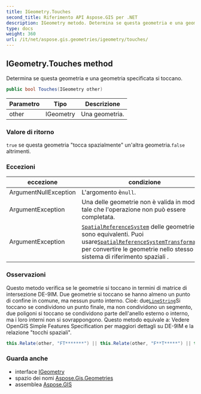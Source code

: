 ```yaml
---
title: IGeometry.Touches
second_title: Riferimento API Aspose.GIS per .NET
description: IGeometry metodo. Determina se questa geometria e una geometria specificata si toccano.
type: docs
weight: 360
url: /it/net/aspose.gis.geometries/igeometry/touches/
---
```

## IGeometry.Touches method

Determina se questa geometria e una geometria specificata si toccano.

```csharp
public bool Touches(IGeometry other)
```

| Parametro | Tipo | Descrizione |
| --- | --- | --- |
| other | IGeometry | Una geometria. |

### Valore di ritorno

`true` se questa geometria "tocca spazialmente" un'altra geometria.`false` altrimenti.

### Eccezioni

| eccezione | condizione |
| --- | --- |
| ArgumentNullException | L'argomento è`null`. |
| ArgumentException | Una delle geometrie non è valida in modo tale che l'operazione non può essere completata. |
| ArgumentException | [`SpatialReferenceSystem`](../spatialreferencesystem/) delle geometrie non sono equivalenti. Puoi usare[`SpatialReferenceSystemTransformation`](../../../aspose.gis.spatialreferencing/spatialreferencesystemtransformation/) per convertire le geometrie nello stesso sistema di riferimento spaziali . |

### Osservazioni

Questo metodo verifica se le geometrie si toccano in termini di matrice di intersezione DE-9IM. Due geometrie si toccano se hanno almeno un punto di confine in comune, ma nessun punto interno. Cioè: due[`LineString`](../../linestring/)Si toccano se condividono un punto finale, ma non condividono un segmento, due poligoni si toccano se condividono parte dell'anello esterno o interno, ma i loro interni non si sovrappongono. Questo metodo equivale a: Vedere OpenGIS Simple Features Specification per maggiori dettagli su DE-9IM e la relazione "tocchi spaziali".

```csharp
this.Relate(other, "FT*******") || this.Relate(other, "F**T*****") || this.Relate(other, "F***T****");
```

### Guarda anche

* interface [IGeometry](../)
* spazio dei nomi [Aspose.Gis.Geometries](../../igeometry/)
* assemblea [Aspose.GIS](../../../)


